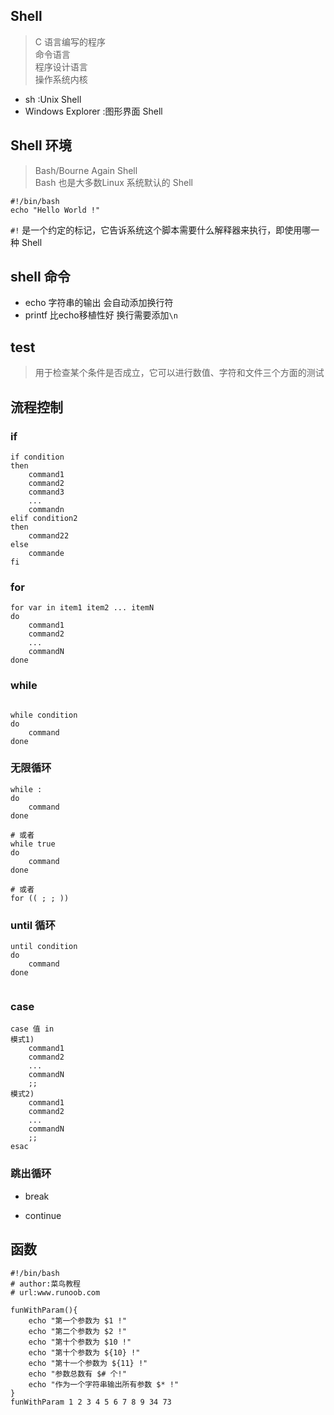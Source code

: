 ## Shell

> C 语言编写的程序  
> 命令语言  
> 程序设计语言  
> 操作系统内核

* sh :Unix Shell
* Windows Explorer :图形界面 Shell

## Shell 环境

> Bash/Bourne Again Shell  
> Bash 也是大多数Linux 系统默认的 Shell

```shell
#!/bin/bash
echo "Hello World !"
```

```#!``` 是一个约定的标记，它告诉系统这个脚本需要什么解释器来执行，即使用哪一种 Shell

## shell 命令

* echo 字符串的输出 会自动添加换行符
* printf 比echo移植性好 换行需要添加```\n```

## test

> 用于检查某个条件是否成立，它可以进行数值、字符和文件三个方面的测试


## 流程控制

### if

```shell
if condition
then
    command1
    command2
    command3
    ...
    commandn
elif condition2
then
    command22
else
    commande
fi
```

### for

```shell
for var in item1 item2 ... itemN
do
    command1
    command2
    ...
    commandN
done
```

### while

```shell

while condition
do
    command
done

```

### 无限循环

```shell
while :
do
    command
done

# 或者
while true
do
    command
done

# 或者
for (( ; ; ))

```

### until 循环

```shell
until condition
do
    command
done


```


### case

```shell
case 值 in
模式1)
    command1
    command2
    ...
    commandN
    ;;
模式2)
    command1
    command2
    ...
    commandN
    ;;
esac
```

### 跳出循环

* break

* continue

## 函数

```shell
#!/bin/bash
# author:菜鸟教程
# url:www.runoob.com

funWithParam(){
    echo "第一个参数为 $1 !"
    echo "第二个参数为 $2 !"
    echo "第十个参数为 $10 !"
    echo "第十个参数为 ${10} !"
    echo "第十一个参数为 ${11} !"
    echo "参数总数有 $# 个!"
    echo "作为一个字符串输出所有参数 $* !"
}
funWithParam 1 2 3 4 5 6 7 8 9 34 73

```